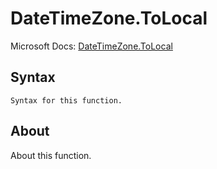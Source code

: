 ---
---

# DateTimeZone.ToLocal

Microsoft Docs: [DateTimeZone.ToLocal](https://docs.microsoft.com/en-us/powerquery-m/datetimezone-tolocal)

## Syntax

```powerquery-m
Syntax for this function.
```

## About

About this function.

